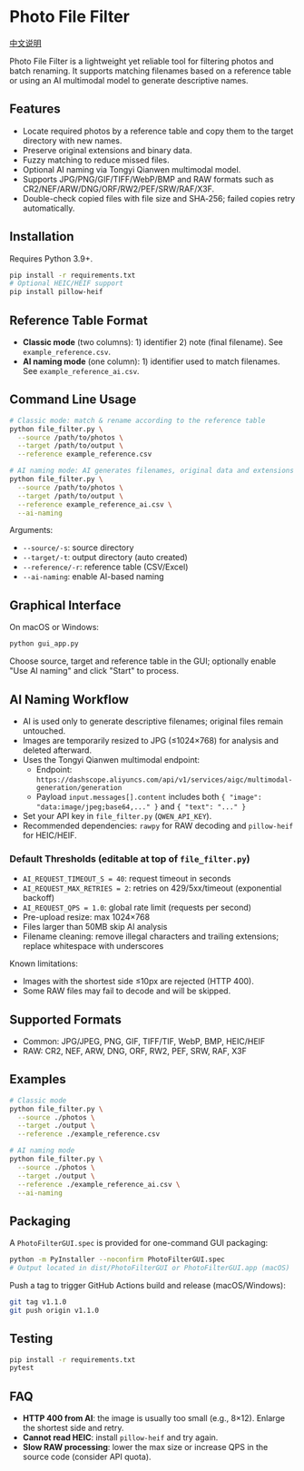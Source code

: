 # Photo File Filter

[中文说明](README.md)

Photo File Filter is a lightweight yet reliable tool for filtering photos and batch renaming. It supports matching filenames based on a reference table or using an AI multimodal model to generate descriptive names.

## Features
- Locate required photos by a reference table and copy them to the target directory with new names.
- Preserve original extensions and binary data.
- Fuzzy matching to reduce missed files.
- Optional AI naming via Tongyi Qianwen multimodal model.
- Supports JPG/PNG/GIF/TIFF/WebP/BMP and RAW formats such as CR2/NEF/ARW/DNG/ORF/RW2/PEF/SRW/RAF/X3F.
- Double-check copied files with file size and SHA‑256; failed copies retry automatically.

## Installation
Requires Python 3.9+.

```bash
pip install -r requirements.txt
# Optional HEIC/HEIF support
pip install pillow-heif
```

## Reference Table Format
- **Classic mode** (two columns): 1) identifier 2) note (final filename). See `example_reference.csv`.
- **AI naming mode** (one column): 1) identifier used to match filenames. See `example_reference_ai.csv`.

## Command Line Usage
```bash
# Classic mode: match & rename according to the reference table
python file_filter.py \
  --source /path/to/photos \
  --target /path/to/output \
  --reference example_reference.csv

# AI naming mode: AI generates filenames, original data and extensions are kept
python file_filter.py \
  --source /path/to/photos \
  --target /path/to/output \
  --reference example_reference_ai.csv \
  --ai-naming
```

Arguments:
- `--source/-s`: source directory
- `--target/-t`: output directory (auto created)
- `--reference/-r`: reference table (CSV/Excel)
- `--ai-naming`: enable AI-based naming

## Graphical Interface
On macOS or Windows:

```bash
python gui_app.py
```

Choose source, target and reference table in the GUI; optionally enable "Use AI naming" and click "Start" to process.

## AI Naming Workflow
- AI is used only to generate descriptive filenames; original files remain untouched.
- Images are temporarily resized to JPG (≤1024×768) for analysis and deleted afterward.
- Uses the Tongyi Qianwen multimodal endpoint:
  - Endpoint: `https://dashscope.aliyuncs.com/api/v1/services/aigc/multimodal-generation/generation`
  - Payload `input.messages[].content` includes both `{ "image": "data:image/jpeg;base64,..." }` and `{ "text": "..." }`
- Set your API key in `file_filter.py` (`QWEN_API_KEY`).
- Recommended dependencies: `rawpy` for RAW decoding and `pillow-heif` for HEIC/HEIF.

### Default Thresholds (editable at top of `file_filter.py`)
- `AI_REQUEST_TIMEOUT_S = 40`: request timeout in seconds
- `AI_REQUEST_MAX_RETRIES = 2`: retries on 429/5xx/timeout (exponential backoff)
- `AI_REQUEST_QPS = 1.0`: global rate limit (requests per second)
- Pre-upload resize: max 1024×768
- Files larger than 50MB skip AI analysis
- Filename cleaning: remove illegal characters and trailing extensions; replace whitespace with underscores

Known limitations:
- Images with the shortest side ≤10px are rejected (HTTP 400).
- Some RAW files may fail to decode and will be skipped.

## Supported Formats
- Common: JPG/JPEG, PNG, GIF, TIFF/TIF, WebP, BMP, HEIC/HEIF
- RAW: CR2, NEF, ARW, DNG, ORF, RW2, PEF, SRW, RAF, X3F

## Examples

```bash
# Classic mode
python file_filter.py \
  --source ./photos \
  --target ./output \
  --reference ./example_reference.csv

# AI naming mode
python file_filter.py \
  --source ./photos \
  --target ./output \
  --reference ./example_reference_ai.csv \
  --ai-naming
```

## Packaging
A `PhotoFilterGUI.spec` is provided for one-command GUI packaging:

```bash
python -m PyInstaller --noconfirm PhotoFilterGUI.spec
# Output located in dist/PhotoFilterGUI or PhotoFilterGUI.app (macOS)
```

Push a tag to trigger GitHub Actions build and release (macOS/Windows):

```bash
git tag v1.1.0
git push origin v1.1.0
```

## Testing

```bash
pip install -r requirements.txt
pytest
```

## FAQ
- **HTTP 400 from AI**: the image is usually too small (e.g., 8×12). Enlarge the shortest side and retry.
- **Cannot read HEIC**: install `pillow-heif` and try again.
- **Slow RAW processing**: lower the max size or increase QPS in the source code (consider API quota).
